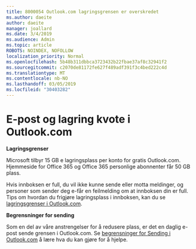 ```yaml
---
title: 8000054 Outlook.com lagringsgrensen er overskredet
ms.author: daeite
author: daeite
manager: joallard
ms.date: 3/4/2019
ms.audience: Admin
ms.topic: article
ROBOTS: NOINDEX, NOFOLLOW
localization_priority: Normal
ms.openlocfilehash: 5b48b311dbbca3723432b22fbae37af8c32941f2
ms.sourcegitcommit: c2070de81172fe627f489adf391f3c4bed222c4d
ms.translationtype: MT
ms.contentlocale: nb-NO
ms.lasthandoff: 03/05/2019
ms.locfileid: "30403282"
---
```

# <a name="email-and-storage-quota-in-outlookcom"></a>E-post og lagring kvote i Outlook.com

**Lagringsgrenser**

Microsoft tilbyr 15 GB e lagringsplass per konto for gratis Outlook.com. Hjemmeside for Office 365 og Office 365 personlige abonnenter får 50 GB plass.
  
Hvis innboksen er full, du vil ikke kunne sende eller motta meldinger, og personer som sender deg e-får en feilmelding om at innboksen din er full. Tips om hvordan du frigjøre lagringsplass i innboksen, kan du se [lagringsgrenser i Outlook.com](https://go.microsoft.com/fwlink/p/?linkid=2001900&amp;clcid=0x409).

**Begrensninger for sending**

Som en del av våre anstrengelser for å redusere plass, er det en daglig e-post sende grensen i Outlook.com. Se [begrensninger for Sending i Outlook.com](https://support.office.com/article/279ee200-594c-40f0-9ec8-bb6af7735c2e) å lære hva du kan gjøre for å hjelpe.